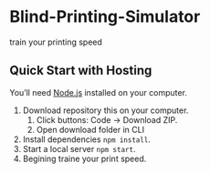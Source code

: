 # Blind-Printing-Simulator
train your printing speed

## Quick Start with Hosting

You’ll need [Node.js](https://nodejs.org/) installed on your computer.

1. Download repository this on your computer.
    1. Click buttons: Code -> Download ZIP.
    2. Open download folder in CLI
2. Install dependencies `npm install`.
3. Start  a local server `npm start`.
4. Begining traine your print speed.
